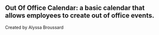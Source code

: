 ## Out Of Office Calendar: a basic calendar that allows employees to create out of office events.

Created by Alyssa Broussard
